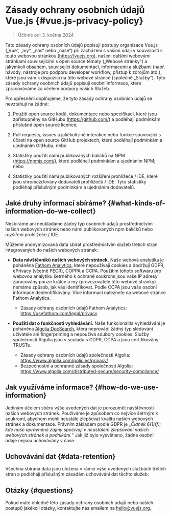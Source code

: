 # Zásady ochrany osobních údajů Vue.js {#vue.js-privacy-policy}

> Účinné od: 3. května 2024

Tato zásady ochrany osobních údajů popisují postupy organizace Vue.js („Vue“, „my“, „nás“ nebo „naše“) při zacházení s vašimi údaji v souvislosti s touto webovou stránkou (https://vuejs.org), našimi dalšími webovými stránkami souvisejícími s open source tématy („Webové stránky“) a jakýmkoli obsahem, související dokumentací, informacemi a&nbsp;službami (např. návody, nástroje pro podporu developer workflow, přístup k zdrojům atd.), které jsou vám k dispozici na této webové stránce (společně „Služby“). Tyto zásady ochrany osobních údajů popisují osobní informace, které zpracováváme za účelem podpory našich Služeb.

Pro upřesnění doplňujeme, že tyto zásady ochrany osobních údajů se nevztahují na žádné:

1. Použití open source kódů, dokumentace nebo specifikací, které jsou zpřístupněny na GitHubu (https://github.com/) a podléhají podmínkám příslušné open source licence;

2. Pull requesty, issues a jakékoli jiné interakce nebo funkce související s účastí na open source GitHub projektech, které podléhají podmínkám a ujednáním GitHubu; nebo

3. Statistiky použití námi publikovaných balíčků na NPM (https://npmjs.com/), které podléhají podmínkám a ujednáním NPM; nebo

4. Statistiky použití námi publikovaných rozšíření prohlížeče / IDE, které jsou shromažďovány dodavateli prohlížečů / IDE. Tyto statistiky podléhají příslušným podmínkám a&nbsp;ujednáním dodavatelů.

## Jaké druhy informací sbíráme? {#what-kinds-of-information-do-we-collect}

Nesbíráme ani neukládáme žádný typ osobních údajů prostřednictvím našich webových stránek nebo námi publikovaných npm balíčků nebo rozšíření prohlížeče / IDE.

Můžeme anonymizovaná data sbírat prostřednictvím služeb třetích stran integrovaných do našich webových stránek:

- **Data návštěvníků našich webových stránek.** Naše webová analytika je poháněna [Fathom Analytics](https://usefathom.com/), které nepoužívají cookies a dodržují GDPR, ePrivacy (včetně PECR), COPPA a CCPA. Použitím tohoto softwaru pro webovou analytiku šetrného k&nbsp;ochraně soukromí jsou vaše IP adresy zpracovány pouze krátce a my (provozovatelé této webové stránky) nemáme způsob, jak vás identifikovat. Podle CCPA jsou vaše osobní informace deidentifikovány. Více informací naleznete na webové stránce Fathom Analytics.

  - Zásady ochrany osobních údajů Fathom Analytics: https://usefathom.com/legal/privacy

- **Použití dat o funkčnosti vyhledávání.** Naše funkcionalita vyhledávání je poháněna [Algolia DocSearch](https://docsearch.algolia.com/), která neprovádí žádný typ sledování uživatele ani fingerprinting a&nbsp;nepoužívá soubory cookies. Služby společnosti Algolia jsou v souladu s GDPR, CCPA a jsou certifikovány TRUSTe.

  - Zásady ochrany osobních údajů společnosti Algolia: https://www.algolia.com/policies/privacy/
  - Bezpečnostní a ochranné zásady společnosti Algolia: https://www.algolia.com/distributed-secure/security-compliance/

## Jak využíváme informace? {#how-do-we-use-information}

Jediným účelem sběru výše uvedených dat je porozumět návštěvnosti našich webových stránek. Používáme je způsobem co nejvíce šetrným k soukromí, abychom mohli neustále zlepšovat kvalitu našich webových stránek a dokumentace. Právním základem podle GDPR je _„Článek 6(1)(f); kde naše oprávněné zájmy spočívají v neustálém zlepšování našich webových stránek a podnikání.“_ Jak již bylo vysvětleno, žádné osobní údaje nejsou uchovávány v čase.

## Uchovávání dat {#data-retention}

Všechna sbíraná data jsou uložena v rámci výše uvedených službách třetích stran a&nbsp;podléhají příslušným zásadám uchovávání dat těchto služeb.

## Otázky {#questions}

Pokud máte ohledně této zásady ochrany osobních údajů nebo našich postupů jakékoli otázky, kontaktujte nás emailem na hello@vuejs.org.
